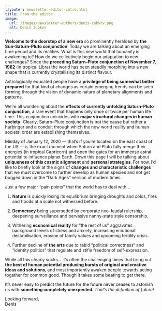 ```yaml
---
layouter: newsletter-editor-intro.html
title: From the editor
image: 
  url: /images/newsletter-authors/denis-zubkov.png
  alt: Denis Zubkov
---
```


**Welcome to the doorstep of a new era** so prominently heralded by **the Sun–Saturn–Pluto conjunction**! Today we are talking about an emerging time period and its realities. What is this new world that humanity is awakening to? How do we collectively begin our adaptation to new challenges? Since the **preceding Saturn–Pluto conjunction of November 7, 1982** (in tropical Libra) the world has been steadily morphing into a new shape that is currently crystallising its distinct flavour.

Astrologically educated people have a **privilege of being somewhat better prepared** for that kind of changes as certain emerging trends can be seen forming through the vision of dynamic nature of planetary alignments and patterns. 

We’re all wondering about the **effects of currently unfolding Saturn–Pluto conjunction**, a rare event that happens only once or twice per human life time. This conjunction coincides with **major structural changes in human society**. Clearly, Saturn–Pluto conjunction is not the cause but rather a harbinger and a conduit through which the new world reality and human societal order are establishing themselves.

Midday of January 12, 2020 — that’s if you’re located on the east coast of the US — is the exact moment when Saturn and Pluto fully merge their energies (in tropical Capricorn) and open the gates for an immense astral potential to influence planet Earth. Down this page I will be talking about **uniqueness of this cosmic alignment** and **personal strategies**. For now, I’d like to briefly look at the signs of **changes and characteristic challenges** that we must overcome to further develop as human species and not get bogged down in the “Dark Ages” version of modern times.

Just a few major “pain points” that the world has to deal with… 

1. **Nature** is quickly losing its equilibrium bringing droughts and colds, fires and floods at a scale not witnessed before.

2. **Democracy** being superseded by corporate neo-feudal rulership, deepening surveillance and pervasive nanny-state style censorship.

3. Withering **economical reality** for “the rest of us” aggravates background levels of stress and anxiety, increasing emotional destabilisation, erosion of family values and upcoming fertility crisis.

4. Further decline of **the arts** due to rabid “political correctness“ and “identity politics” that regulate and stifle freedom of self-expression.

While all this clearly sucks… it’s often the challenging times that bring out **the best of human potential producing bursts of original and creative ideas and solutions**, and most importantly awaken people towards acting together for common good. Though it takes some beating to get there.

It’s never easy to predict the future for the future never ceases to astonish us with **something completely unexpected**. _That’s the definition of future!_

Looking forward,<br>
<span class="signature">Denis</span>
